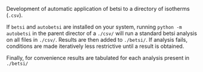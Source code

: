 Development of automatic application of betsi to a directory of isotherms (`.csv`). 

If `betsi` and `autobetsi` are installed on your system, running `python -m autobetsi` in the parent director of a `./csv/` will run a standard betsi analysis on all files in `./csv/`. Results are then added to `./betsi/`. If analysis fails, conditions are made iteratively less restrictive until a result is obtained. 

Finally, for convenience results are tabulated for each analysis present in `./betsi/` 
